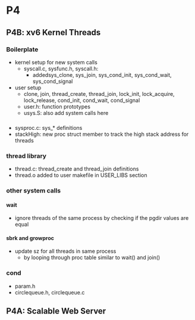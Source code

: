 # P4
## P4B: xv6 Kernel Threads
### Boilerplate
- kernel setup for new system calls
  - syscall.c, sysfunc.h, syscall.h: 
    - addedsys_clone, sys_join, sys_cond_init, sys_cond_wait, sys_cond_signal
- user setup
  - clone, join, thread_create, thread_join, lock_init, lock_acquire,
    lock_release, cond_init, cond_wait, cond_signal
  - user.h: function prototypes
  - usys.S: also add system calls here
  
###
- sysproc.c: sys_* definitions
- stackHigh: new proc struct member to track the high stack address for threads

### thread library
- thread.c: thread_create and thread_join definitions
- thread.o added to user makefile in USER_LIBS section

### other system calls
#### wait
  - ignore threads of the same process by checking if the pgdir values are equal
#### sbrk and growproc
- update sz for all threads in same process
  - by looping through proc table similar to wait() and join()
    
    
### cond
- param.h
- circlequeue.h, circlequeue.c

## P4A: Scalable Web Server